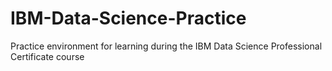 # IBM-Data-Science-Practice
Practice environment for learning during the IBM Data Science Professional Certificate course
